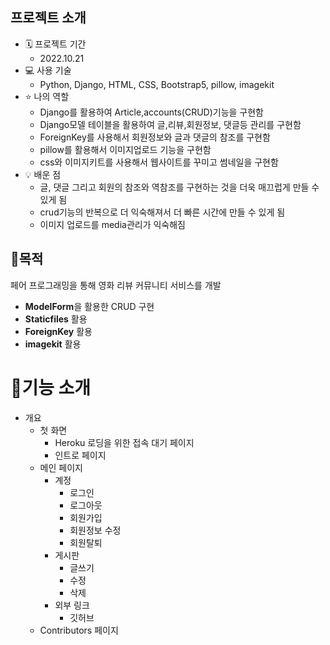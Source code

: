 ## 프로젝트 소개

- 🗓 프로젝트 기간
  - 2022.10.21
- 💻 사용 기술
  - Python, Django, HTML, CSS, Bootstrap5, pillow, imagekit
- ⭐ 나의 역할
  - Django를 활용하여 Article,accounts(CRUD)기능을 구현함 
  - Django모델 테이블을 활용하여 글,리뷰,회원정보, 댓글등 관리를 구현함
  - ForeignKey를 사용해서 회원정보와 글과 댓글의 참조를 구현함
  - pillow를 활용해서 이미지업로드 기능을 구현함
  - css와 이미지키트를 사용해서 웹사이트를 꾸미고 썸네일을 구현함
- 💡 배운 점
  - 글, 댓글 그리고 회원의 참조와 역참조를 구현하는 것을 더욱 매끄럽게 만들 수 있게 됨
  - crud기능의 반복으로 더 익숙해져서 더 빠른 시간에 만들 수 있게 됨
  - 이미지 업로드를 media관리가 익숙해짐



## 🚩목적

페어 프로그래밍을 통해 영화 리뷰 커뮤니티 서비스를 개발

- **ModelForm**을 활용한 CRUD 구현
- **Staticfiles** 활용
- **ForeignKey** 활용
- **imagekit** 활용



# 🧾기능 소개

- 개요
  - 첫 화면
    - Heroku 로딩을 위한 접속 대기 페이지
    - 인트로 페이지
  - 메인 페이지
    - 계정
      - 로그인
      - 로그아웃
      - 회원가입
      - 회원정보 수정
      - 회원탈퇴
    - 게시판
      - 글쓰기
      - 수정
      - 삭제
    - 외부 링크
      - 깃허브
  - Contributors 페이지